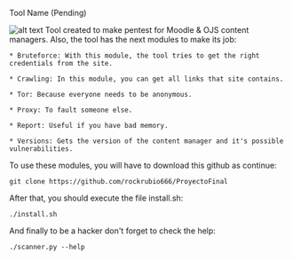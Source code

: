 Tool Name (Pending)

![alt text](/home/cr/Downloads/Awright_Facebones!.jpg)
Tool created to make pentest for Moodle & OJS content managers.
Also, the tool has the next modules to make its job:
	
	* Bruteforce: With this module, the tool tries to get the right credentials from the site.
	
	* Crawling: In this module, you can get all links that site contains.
	
	* Tor: Because everyone needs to be anonymous.
	
	* Proxy: To fault someone else.
	
	* Report: Useful if you have bad memory.
	
	* Versions: Gets the version of the content manager and it's possible vulnerabilities.

To use these modules, you will have to download this github as continue:

	git clone https://github.com/rockrubio666/ProyectoFinal
	
After that, you should execute the file install.sh:

	./install.sh

And finally to be a hacker don't forget to check the help:

	./scanner.py --help
																																																																																																																	
